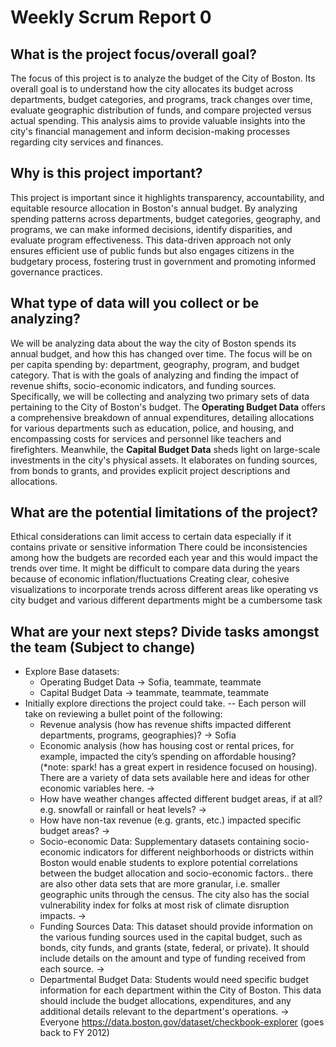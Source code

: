 # Weekly Scrum Report 0

## What is the project focus/overall goal?
The focus of this project is to analyze the budget of the City of Boston. Its overall goal is to understand how the city allocates its budget across departments, budget categories, and programs, track changes over time, evaluate geographic distribution of funds, and compare projected versus actual spending. This analysis aims to provide valuable insights into the city's financial management and inform decision-making processes regarding city services and finances.

## Why is this project important?
This project is important since it highlights transparency, accountability, and equitable resource allocation in Boston's annual budget. By analyzing spending patterns across departments, budget categories, geography, and programs, we can make informed decisions, identify disparities, and evaluate program effectiveness. This data-driven approach not only ensures efficient use of public funds but also engages citizens in the budgetary process, fostering trust in government and promoting informed governance practices.

## What type of data will you collect or be analyzing?
We will be analyzing data about the way the city of Boston spends its annual budget, and how this has changed over time. The focus will be on per capita spending by: department, geography, program, and budget category. That is with the goals of analyzing and finding the impact of revenue shifts, socio-economic indicators, and funding sources.
Specifically, we will be collecting and analyzing two primary sets of data pertaining to the City of Boston's budget. The **Operating Budget Data** offers a comprehensive breakdown of annual expenditures, detailing allocations for various departments such as education, police, and housing, and encompassing costs for services and personnel like teachers and firefighters. Meanwhile, the **Capital Budget Data** sheds light on large-scale investments in the city's physical assets. It elaborates on funding sources, from bonds to grants, and provides explicit project descriptions and allocations.

## What are the potential limitations of the project?
Ethical considerations can limit access to certain data especially if it contains private or sensitive information
There could be inconsistencies among how the budgets are recorded each year and this would impact the trends over time.
It might be difficult to compare data during the years because of economic inflation/fluctuations
Creating clear, cohesive visualizations to incorporate trends across different areas like operating vs city budget and various different departments might be a cumbersome task

## What are your next steps? Divide tasks amongst the team (Subject to change)
* Explore Base datasets:
  * Operating Budget Data &rarr; Sofia, teammate, teammate
  * Capital Budget Data &rarr; teammate, teammate, teammate
* Initially explore directions the project could take. -- Each person will take on reviewing a bullet point of the following:
  * Revenue analysis (how has revenue shifts impacted different departments, programs, geographies)? &rarr; Sofia
  * Economic analysis (how has housing cost or rental prices, for example, impacted the city’s spending on affordable housing? (*note: spark! has a great expert in residence focused on housing). There are a variety of data sets available here and ideas for other economic variables here. &rarr;
  * How have weather changes affected different budget areas, if at all? e.g. snowfall or rainfall or heat levels? &rarr;
  * How have non-tax revenue (e.g. grants, etc.) impacted specific budget areas? &rarr;
  * Socio-economic Data: Supplementary datasets containing socio-economic indicators for different neighborhoods or districts within Boston would enable students to explore potential correlations between the budget allocation and socio-economic factors.. there are also other data sets that are more granular, i.e. smaller geographic units through the census. The city also has the social vulnerability index for folks at most risk of climate disruption impacts. &rarr;
  * Funding Sources Data: This dataset should provide information on the various funding sources used in the capital budget, such as bonds, city funds, and grants (state, federal, or private). It should include details on the amount and type of funding received from each source. &rarr;
  * Departmental Budget Data: Students would need specific budget information for each department within the City of Boston. This data should include the budget allocations, expenditures, and any additional details relevant to the department's operations. &rarr; Everyone
https://data.boston.gov/dataset/checkbook-explorer (goes back to FY 2012)
